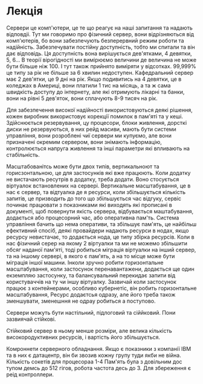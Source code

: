 # Лекція

Сервери це комп'ютери, це те що реагує на наші запитання та надають відповдіі. Тут ми говоримо про фізичний сервер, вони відрізняються від комп'ютерів, бо вони забезпечують безперервний режим роботи та надійність. Забезпечувати постійну доступність, тобто ми спитали та він дає відповідь. Ця доступність вона вирішується дев'ятками, 4 девятки, 5, 6... В теорії вірогідності ми вимірюємо величини де величина не може бути більше ніж 100. І тут також прийнято виміряти у відсотках. 99,999% це типу за рік не більше за 6 хвилин недоступен. Кафедральний сервер має 2 дев'ятки, це 9 дні на рік. Якщо подивитись на 4 девятки, це в коледжах в Америці, вони платили 1 тис на місяць, а та ж сама швидкість доступу до інтернету, але які отримують лікарні та банки, вони на рівні 5 дев'яток, вони сплачують 8-9 тисяч на рік. 

Для забезпечення високої надійності використовуються деякі рішення, кожен виробник використовує корекції помилок в пам'яті та у кеші. Здійснюється резервування, цу процесори, блоки живлення, дорсткі диски не резервуються, в них рейд масиви, мають бути системи управління, вони розроблені чиї сервери ми купуємо, але вони призначені окремим сервером, вони знімають інформацію, контролюється напруга живлення та інші параметри які впливають на стабільність.

Масштабованітсь може бути двох типів, вертикальноют та горисзонтальною, це для застосунків які вже працюють. Коли додатку не вистачають ресутрів в додатку, треба додати. Воно стосується віртуалок встановлених на сервері. Вертикальне масштабування, це в нас є сервер, та відтуалка де я ресурси, коли збільшується кількість запитів, це призводить до того що збільшується час відгуку, сервіс починає працювати з показниками які виходять які прописані в документі, щоб повернути якість сервера, відбувається маштабування, додається або процесорний час, або оперативна пам'ть. Система управління бачить що нема оперативи, та збільшує пам'ять, це найбільш ефективний спосіб, деякі провайдери надають ресурси в нодах, якщо ресурсу невистачає, то додається нода, це типу збірка ресурсів. Коли в нас фізичний серер на якому 2 віртуалки та ми не можемо збільшити обсяг наданої пам'яті, тоді робиться міграція віртуалки на інший сервер, та на іншому сервері, в якого є пам'ять, а на то місце може бути міграція іншої машини. Інколи зручно робити горизонтальне масштабування, коли застосунок перенавантажени, додається ще один екземпляю застосунку, та балансувальний перекидає запити від користуваччів на ту чи іншу віртуалку. Зазвичай коли застосунок працює з контейнерами, особливо кубернетіс, він робить горизонтальне масштабування, Ресурс додаєтсья одразу, але його треба також зменшувати, зменешння не одрау робиться а поступово. 

Сервери можуть бути настільний, підлоговий та сіййковий. Пони зазвиячай стійкові. 

Стійковий сервер в ньому менше розміри, але велика кількість високородуктивних ресурсів, і вартість його збільшується.

Комроннети серверного обладнання. Якщо є показники з компанії IBM та в них є датацентр, він би звозив кожну групу туди якби не війна. Кількість сокетів для процесораа 1-4 Пам'ять  була з довільним дос тупом демсь до 512 гігов, робота частота десь до 3. Для збереження є реід контроллери. 